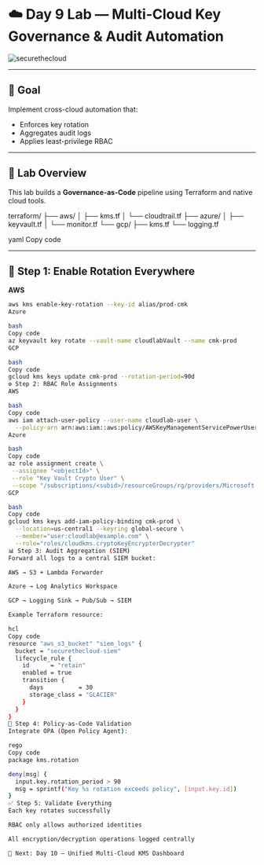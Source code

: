 # ☁️ Day 9 Lab — Multi-Cloud Key Governance & Audit Automation

![securethecloud](https://github.com/user-attachments/assets/0ce41038-66c2-4146-a1ab-674790ecf941)

---

## 🎯 Goal
Implement cross-cloud automation that:
- Enforces key rotation
- Aggregates audit logs
- Applies least-privilege RBAC

---

## 🧩 Lab Overview
This lab builds a **Governance-as-Code** pipeline using Terraform and native cloud tools.

terraform/
├── aws/
│ ├── kms.tf
│ └── cloudtrail.tf
├── azure/
│ ├── keyvault.tf
│ └── monitor.tf
└── gcp/
├── kms.tf
└── logging.tf

yaml
Copy code

---

## 🧱 Step 1: Enable Rotation Everywhere

**AWS**
```bash
aws kms enable-key-rotation --key-id alias/prod-cmk
Azure

bash
Copy code
az keyvault key rotate --vault-name cloudlabVault --name cmk-prod
GCP

bash
Copy code
gcloud kms keys update cmk-prod --rotation-period=90d
⚙️ Step 2: RBAC Role Assignments
AWS

bash
Copy code
aws iam attach-user-policy --user-name cloudlab-user \
  --policy-arn arn:aws:iam::aws:policy/AWSKeyManagementServicePowerUser
Azure

bash
Copy code
az role assignment create \
 --assignee "<objectId>" \
 --role "Key Vault Crypto User" \
 --scope "/subscriptions/<subid>/resourceGroups/rg/providers/Microsoft.KeyVault/vaults/cloudlabVault"
GCP

bash
Copy code
gcloud kms keys add-iam-policy-binding cmk-prod \
  --location=us-central1 --keyring global-secure \
  --member="user:cloudlab@example.com" \
  --role="roles/cloudkms.cryptoKeyEncrypterDecrypter"
📊 Step 3: Audit Aggregation (SIEM)
Forward all logs to a central SIEM bucket:

AWS → S3 + Lambda Forwarder

Azure → Log Analytics Workspace

GCP → Logging Sink → Pub/Sub → SIEM

Example Terraform resource:

hcl
Copy code
resource "aws_s3_bucket" "siem_logs" {
  bucket = "securethecloud-siem"
  lifecycle_rule {
    id      = "retain"
    enabled = true
    transition {
      days          = 30
      storage_class = "GLACIER"
    }
  }
}
🔁 Step 4: Policy-as-Code Validation
Integrate OPA (Open Policy Agent):

rego
Copy code
package kms.rotation

deny[msg] {
  input.key.rotation_period > 90
  msg = sprintf("Key %s rotation exceeds policy", [input.key.id])
}
✅ Step 5: Validate Everything
Each key rotates successfully

RBAC only allows authorized identities

All encryption/decryption operations logged centrally

🏁 Next: Day 10 — Unified Multi-Cloud KMS Dashboard

